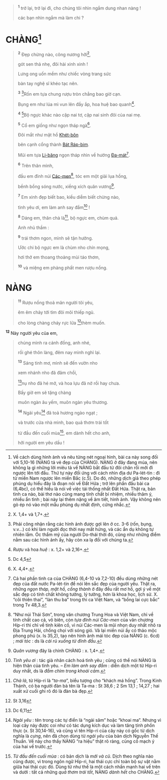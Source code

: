 > <sup><b>1</b></sup> trở lại, trở lại đi, cho chúng tôi nhìn ngắm dung nhan nàng !
>
> các bạn nhìn ngắm mà làm chi ?

# CHÀNG[^3-198a4b4c-b17d-456b-a5f1-3a843d8b8b34]

> <sup><b>2</b></sup> Đẹp chừng nào, công nương hỡi[^4-198a4b4c-b17d-456b-a5f1-3a843d8b8b34],
>
> gót sen thả nhẹ, đôi hài xinh xinh !
>
> Lưng ong uốn mềm như chiếc vòng trang sức
>
> bàn tay nghệ sĩ khéo tạc nên.
>
> <sup><b>3</b></sup> [^5-198a4b4c-b17d-456b-a5f1-3a843d8b8b34]Rốn em tựa chung rượu tròn chẳng bao giờ cạn.
>
> Bụng em như lúa mì vun lên đầy ắp, hoa huệ bao quanh[^6-198a4b4c-b17d-456b-a5f1-3a843d8b8b34].
>
> <sup><b>4</b></sup> [^1@-198a4b4c-b17d-456b-a5f1-3a843d8b8b34]Bộ ngực khác nào cặp nai tơ, cặp nai sinh đôi của nai mẹ.
>
> <sup><b>5</b></sup> Cổ em giống như ngọn tháp ngà[^7-198a4b4c-b17d-456b-a5f1-3a843d8b8b34].
>
> Đôi mắt như mặt hồ [Khét-bôn]()
>
> bên cạnh cổng thành [Bát Ráp-bim]().
>
> Mũi em tựa [Li-băng]() ngọn tháp nhìn về hướng [Đa-mát]()[^8-198a4b4c-b17d-456b-a5f1-3a843d8b8b34].
>
> <sup><b>6</b></sup> Trên thân mình,
>
> đầu em đỉnh núi [Các-men]()[^9-198a4b4c-b17d-456b-a5f1-3a843d8b8b34], tóc em một giải lụa hồng,
>
> bềnh bồng sóng nước, xiềng xích quân vương[^10-198a4b4c-b17d-456b-a5f1-3a843d8b8b34].
>
> <sup><b>7</b></sup> Em xinh đẹp biết bao, kiều diễm biết chừng nào,
>
> tình yêu ơi, em làm anh say đắm[^11-198a4b4c-b17d-456b-a5f1-3a843d8b8b34] !
>
> <sup><b>8</b></sup> Dáng em, thân chà là[^12-198a4b4c-b17d-456b-a5f1-3a843d8b8b34], bộ ngực em, chùm quả.
>
> Anh nhủ thầm :
>
> <sup><b>9</b></sup> trái thơm ngon, mình sẽ tận hưởng.
>
> Ước chi bộ ngực em là chùm nho chín mọng,
>
> hơi thở em thoang thoảng mùi táo thơm,
>
> <sup><b>10</b></sup> và miệng em phảng phất men rượu nồng.

# NÀNG

> <sup><b>11</b></sup> Rượu nồng thoả mãn người tôi yêu,
>
> êm êm chảy tới tìm đôi môi thiếp ngủ.
>
> cho lòng chàng cháy rực lửa [^2@-198a4b4c-b17d-456b-a5f1-3a843d8b8b34]thèm muốn.

<sup><b>12</b></sup> Này người yêu của em,

> chúng mình ra cánh đồng, anh nhé,
>
> rồi ghé thôn làng, đêm nay mình nghỉ lại.
>
> <sup><b>13</b></sup> Sáng tinh mơ, mình sẽ đến vườn nho
>
> xem nhánh nho đã đâm chồi,
>
> [^3@-198a4b4c-b17d-456b-a5f1-3a843d8b8b34]nụ nho đã hé mở, và hoa lựu đã nở rồi hay chưa.
>
> Bấy giờ em sẽ tặng chàng
>
> muôn ngàn âu yếm, muôn ngàn yêu thương.
>
> <sup><b>14</b></sup> Ngải yêu[^16-198a4b4c-b17d-456b-a5f1-3a843d8b8b34] đã toả hương ngào ngạt ;
>
> và trước cửa nhà mình, bao quả thơm trái tốt
>
> từ đầu đến cuối mùa[^17-198a4b4c-b17d-456b-a5f1-3a843d8b8b34], em dành hết cho anh,
>
> hỡi người em yêu dấu !

[^3-198a4b4c-b17d-456b-a5f1-3a843d8b8b34]: Về cách dùng hình ảnh và nêu từng nét ngoại hình, bài ca này song đối với 5,10-16 (NÀNG tả vẻ đẹp của CHÀNG). NÀNG ở đây đang múa, nên không lạ gì những lời miêu tả về NÀNG bắt đầu từ đôi chân rồi mới đi ngược lên tới đầu. Thứ tự này đối ứng với cách nhìn địa dư Pa-lét-tin : đi từ miền Nam ngược lên miền Bắc (c.5). Do đó, những dịch giả theo phép phúng dụ hiểu đây là đoạn nói về Đất Hứa ; trở lên phần đầu bài ca (6,4bc), có thể hiểu là nói về việc tái thống nhất Đất Hứa. Thật ra, bản tình ca nào, bài thơ nào cũng mang tính chất bí nhiệm, nhiều thâm ý, nhiều ẩn tình ; bài này lại thêm nặng về âm tiết, hình ảnh. Vậy không nên gò ép nó vào một mẫu phúng dụ nhất định, cứng nhắc.

[^4-198a4b4c-b17d-456b-a5f1-3a843d8b8b34]: X. 1,4+ và 1,7+.

[^5-198a4b4c-b17d-456b-a5f1-3a843d8b8b34]: Phải công nhận rằng các hình ảnh được gợi lên ở cc. 3-6 (rốn, bụng, v.v...) có khi làm người đọc thời nay mất hứng, và các ẩn dụ không tự nhiên lắm. Óc thẩm mỹ của người Do-thái thời đó, cũng như những điểm nằm sau các hình ảnh ấy, hãy còn xa lạ đối với chúng ta.

[^6-198a4b4c-b17d-456b-a5f1-3a843d8b8b34]: _Rượu_ và hoa _huệ_ : x. 1,2+ và 2,16+.

[^7-198a4b4c-b17d-456b-a5f1-3a843d8b8b34]: X. 4,4+.

[^8-198a4b4c-b17d-456b-a5f1-3a843d8b8b34]: Cả hai phần tình ca của CHÀNG (6,4-10 và 7,2-10) đều dùng những nét đẹp của đất nước Pa-lét-tin để nói lên sắc đẹp của người yêu. Thật ra, những _ngọn tháp, mặt hồ, cổng thành_ ở đây đều rất mơ hồ, gợi ý về một sắc đẹp có tính chất không tưởng, lý tưởng, hơn là khoa học, lịch sử. X. “cõi thiên thai”, “làn thu ba” trong thi ca Việt Nam, và “bồng lai cực bắc” trong Tv 48,3.

[^9-198a4b4c-b17d-456b-a5f1-3a843d8b8b34]: “Như núi Thái Sơn”, trong văn chương Trung Hoa và Việt Nam, chỉ về tính chất cao cả, vô biên, còn _tựa đỉnh núi Các-men_ của văn chương Híp-ri thì chỉ về tính kiên cố, vì núi Các-men là mũi nhọn duy nhất nhô ra Địa Trung Hải, chống chọi với sóng gió. Vả lại miền núi ấy có thảo mộc phong phú (x. Is 35,2), tạo nên hình ảnh mái tóc đẹp của NÀNG (c. 6cd) ; _mái tóc_ : ds là _cái rủ xuống từ đỉnh đầu_.

[^10-198a4b4c-b17d-456b-a5f1-3a843d8b8b34]: _Quân vương_ đây là chính CHÀNG : x. 1,4+.

[^11-198a4b4c-b17d-456b-a5f1-3a843d8b8b34]: _Tình yêu ơi_ : tác giả nhân cách hoá tình yêu ; cũng có thể nói NÀNG là hiện thân của tình yêu. – _Em làm anh say đắm_ : diễn dịch một từ Híp-ri duy nhất, ds là _đắm chìm trong khoái cảm_.

[^12-198a4b4c-b17d-456b-a5f1-3a843d8b8b34]: _Chà là_, từ Híp-ri là “_ta-ma_”, biểu tượng cho “khách má hồng”. Trong Kinh Thánh, có ba người đàn bà tên là Ta-ma : St 38,6 ; 2 Sm 13,1 ; 14,27 ; hai xuất xứ cuối ghi rõ đó là đàn bà đẹp.

[^16-198a4b4c-b17d-456b-a5f1-3a843d8b8b34]: _Ngải yêu_ : tên trong các tự điển là “ngải sâm” hoặc “khoai ma”. Nhưng vì loại cây này được coi như có tác dụng kích dục và làm tăng tính phồn thực (x. St 30,14-16), và cũng vì tên Híp-ri của cây này có gốc từ dịch nghĩa là _cưng_, nên đã chọn dùng từ _ngải yêu_ của bản dịch Nguyễn Thế Thuấn. Vế này cho thấy NÀNG “ra hiệu” thật rõ ràng, củng cố mạch ý của hai vế trước.

[^17-198a4b4c-b17d-456b-a5f1-3a843d8b8b34]: _Từ đầu đến cuối mùa_ : có bản dịch là _mới và cũ_. Dịch theo nghĩa nào cũng được, vì trong ngôn ngữ Híp-ri, hai thái cực chỉ toàn bộ sự vật nằm giữa hai thái cực đó. Dùng từ như thế là một cách nhấn mạnh hai vế trên và dưới : tất cả những _quả thơm trái tốt_, NÀNG _dành hết_ cho CHÀNG.

[^1@-198a4b4c-b17d-456b-a5f1-3a843d8b8b34]: Dc 4,5

[^2@-198a4b4c-b17d-456b-a5f1-3a843d8b8b34]: St 3,16

[^3@-198a4b4c-b17d-456b-a5f1-3a843d8b8b34]: Dc 6,11
